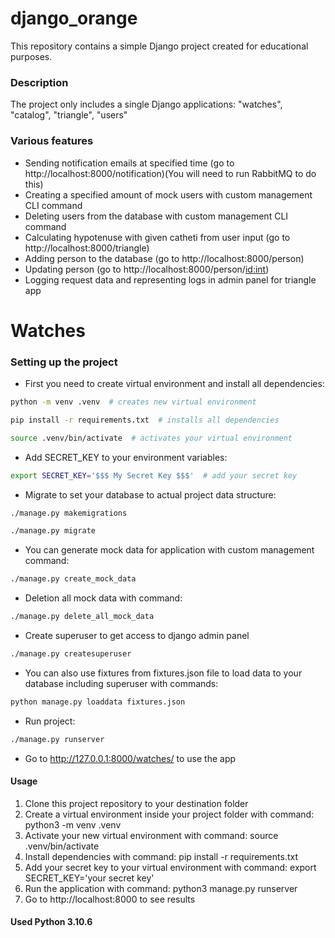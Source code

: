 # django_orange
This repository contains a simple Django project created for educational purposes.

### Description

The project only includes a single Django applications: "watches", "catalog", "triangle", "users"

### Various features

- Sending notification emails at specified time (go to http://localhost:8000/notification)(You will need to run RabbitMQ to do this)
- Creating a specified amount of mock users with custom management CLI command
- Deleting users from the database with custom management CLI command
- Calculating hypotenuse with given catheti from user input (go to http://localhost:8000/triangle)
- Adding person to the database (go to http://localhost:8000/person)
- Updating person (go to http://localhost:8000/person/<id:int>)
- Logging request data and representing logs in admin panel for triangle app

# Watches

### Setting up the project
- First you need to create virtual environment and install all dependencies:
```bash
python -m venv .venv  # creates new virtual environment
```

```bash
pip install -r requirements.txt  # installs all dependencies
```

```bash
source .venv/bin/activate  # activates your virtual environment
```

- Add SECRET_KEY to your environment variables:
```bash
export SECRET_KEY='$$$ My Secret Key $$$'  # add your secret key
```

- Migrate to set your database to actual project data structure:
```bash
./manage.py makemigrations
```
```bash
./manage.py migrate
```

- You can generate mock data for application with custom management command:
```bash
./manage.py create_mock_data 
 ```
- Deletion all mock data with command:
```bash
./manage.py delete_all_mock_data
```
- Create superuser to get access to django admin panel
```bash
./manage.py createsuperuser
```
- You can also use fixtures from fixtures.json file to load data to your database including superuser with commands:

```bash
python manage.py loaddata fixtures.json
```
- Run project:
```bash
./manage.py runserver 
```
- Go to http://127.0.0.1:8000/watches/ to use the app



#### Usage

1. Clone this project repository to your destination folder
2. Create a virtual environment inside your project folder with command: python3 -m venv .venv
3. Activate your new virtual environment with command: source .venv/bin/activate
4. Install dependencies with command: pip install -r requirements.txt
5. Add your secret key to your virtual environment with command: export SECRET_KEY='your secret key' 
6. Run the application with command: python3 manage.py runserver
7. Go to http://localhost:8000 to see results

#### Used Python 3.10.6